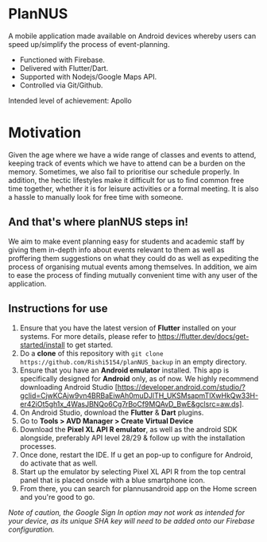 # PlanNUS

A mobile application made available on Android devices whereby users can speed up/simplify the process of event-planning.

- Functioned with Firebase.
- Delivered with Flutter/Dart.
- Supported with Nodejs/Google Maps API.
- Controlled via Git/Github.

Intended level of achievement: Apollo

# Motivation

Given the age where we have a wide range of classes and events to attend, keeping track of events which we have to attend can be a burden on the memory. Sometimes, we also fail to prioritise our schedule properly. In addition, the hectic lifestyles make it difficult for us to find common free time together, whether it is for leisure activities or a formal meeting. It is also a hassle to manually look for free time with someone.


## And that's where planNUS steps in!

We aim to make event planning easy for students and academic staff by giving them in-depth info about events relevant to them as well as proffering them suggestions on what they could do as well as expediting the process of organising mutual events among themselves. In addition, we aim to ease the process of finding mutually convenient time with any user of the application.


## Instructions for use
1. Ensure that you have the latest version of __Flutter__ installed on your systems. For more details, please refer to https://flutter.dev/docs/get-started/install to get started.
2. Do a __clone__ of this repository with `git clone https://github.com/Rishi5154/planNUS_backup` in an empty directory.
3. Ensure that you have an __Android emulator__ installed. This app is specifically designed for __Android__ only, as of now. We highly recommend downloading Android Studio [https://developer.android.com/studio/?gclid=CjwKCAjw9vn4BRBaEiwAh0muDJlTH_UKSMsapmTlXwHkQw33H-er42iOt5gh1x_4WasJBNQo6Cg7rBoCf9MQAvD_BwE&gclsrc=aw.ds].
4. On Android Studio, download the __Flutter__ & __Dart__ plugins.
5. Go to __Tools > AVD Manager > Create Virtual Device__
5. Download the __Pixel XL API R emulator__, as well as the android SDK alongside, preferably API level 28/29 & follow up with the installation processes.
6. Once done, restart the IDE. If u get an pop-up to configure for Android, do activate that as well.
7. Start up the emulator by selecting Pixel XL API R from the top central panel that is placed onside with a blue smartphone icon.
8. From there, you can search for plannusandroid app on the Home screen and you're good to go.

_Note of caution, the Google Sign In option may not work as intended for your device, as its unique SHA key will need to be added onto our Firebase configuration._


